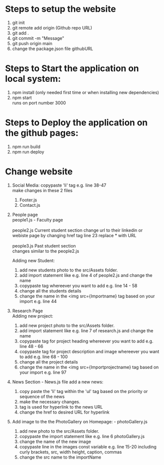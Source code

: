 
# Steps to setup the website
1. git init<br />
2. git remote add origin (Github repo URL)<br />
3. git add .<br />
4. git commit -m "Message"<br />
5. git push origin main<br />
6. change the package.json file githubURL

# Steps to Start the application on local system: <br />
1. npm install (only needed first time or when installing new dependencies)<br />
2. npm start <br />
runs on port number 3000

# Steps to Deploy the application on the github pages:<br />
1. npm run build<br />
2. npm run deploy<br />


# Change website <br />

1. Social Media: copypaste 'li' tag e.g. line 38-47 <br />
   make changes in these 2 files
   1. Footer.js
   2. Contact.js
   
2. People page <br />
   people1.js - Faculty page <br /><br />
   people2.js Current student section
      change url to their linkedin or webiste page by changing href tag line 23 replace * with URL<br /><br />
   people3.js Past student section<br />
      changes similar to the people2.js
   
   Adding new Student: <br/>
   1. add new students photo to the src/Assets folder.
   2. add import statement like e.g. line 4 of people2.js and change the name
   3. copypaste <row> tag whereever you want to add e.g. line 14 - 58<br />
   4. change all the students details
   5. change the name in the <img src={Importname} tag based on your import e.g. line 44
                                  
3. Research Page <br />
   Adding new project: 
   1. add new project photo to the src/Assets folder.
   2. add import statement like e.g. line 7 of research.js and change the name
   3. copypaste <row> tag for project heading whereever you want to add e.g. line 48 - 66<br />
   4. copypaste <Container> tag for project description and image whereever you want to add e.g. line 68 - 100<br />
   5. change all the project details
   6. change the name in the <img src={Importprojectname} tag based on your import e.g. line 97

4. News Section - News.js file 
   add a new news:
   1. copy paste the 'li' tag within the 'ul' tag based on the priority or sequence of the news
   2. make the necessary changes.
   3. <a> tag is used for hyperlink to the news URL
   4. change the href to desired URL for hyperlink
   
5. Add image to the the PhotoGallery on Homepage: - photoGallery.js 
   1. add new photo to the src/Assets folder.
   2. copypaste the import statement like e.g. line 6 photoGallery.js
   3. change the name of the new image
   4. copypaste line in the images const variable e.g. line 15-20 including curly brackets, src, width height, caption, commas
   5. change the src name to the importName
      
